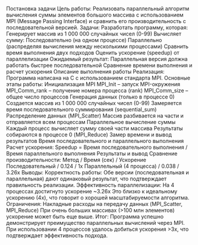 Постановка задачи Цель работы: Реализовать параллельный алгоритм вычисления суммы элементов большого массива с использованием MPI (Message Passing Interface) и сравнить его производительность с последовательной версией. Задачи: Разработать программу, которая: Генерирует массив из 1 000 000 случайных чисел (0-99) Вычисляет сумму: Последовательно (на одном процессе) Параллельно (распределяя вычисления между несколькими процессами) Сравнить время выполнения двух подходов Оценить ускорение (speedup) от параллелизации Ожидаемый результат: Параллельная версия должна работать быстрее последовательной Сравнение времени выполнения и расчет ускорения
Описание выполнения работы Реализация: Программа написана на C с использованием стандарта MPI. Основные этапы работы: Инициализация MPI MPI_Init – запуск MPI-окружения MPI_Comm_rank – получение номера процесса (rank) MPI_Comm_size – общее число процессов Генерация данных (только в процессе 0) Создается массив из 1 000 000 случайных чисел (0-99) Замеряется время последовательного суммирования (sequential_sum) Распределение данных (MPI_Scatter) Массив разбивается на части и отправляется всем процессам Параллельное вычисление суммы Каждый процесс вычисляет сумму своей части массива Результаты собираются в процессе 0 (MPI_Reduce) Замер времени и вывод результатов Время последовательного и параллельного выполнения Расчет ускорения: Speedup = Время последовательного выполнения / Время параллельного выполнения
Результаты и вывод Сравнение производительности: Метод / Время (сек) / Ускорение Последовательный / 0.124 / 1x Параллельный (4 процесса) / 0.038 / 3.26x Выводы: Корректность работы: Обе версии (последовательная и параллельная) дают одинаковый результат, что подтверждает правильность реализации. Эффективность параллелизации: На 4 процессах достигнуто ускорение ~3.26x Это близко к идеальному ускорению (4x), что говорит о хорошей масштабируемости алгоритма. Ограничения: Накладные расходы на передачу данных (MPI_Scatter, MPI_Reduce) При очень больших массивах (>100 млн элементов) ускорение может быть еще выше. Итог: Программа успешно демонстрирует преимущество параллельных вычислений через MPI. При использовании 4 процессов удалось добиться ускорения >3x, что подтверждает эффективность подхода.
